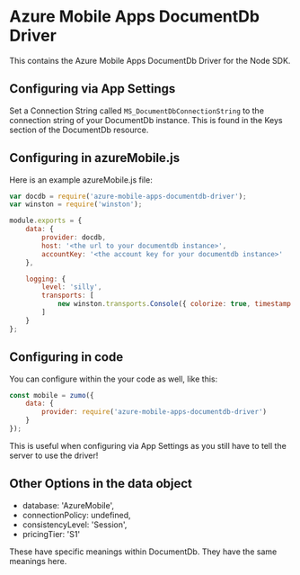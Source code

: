# Azure Mobile Apps DocumentDb Driver

This contains the Azure Mobile Apps DocumentDb Driver for the Node SDK.

## Configuring via App Settings

Set a Connection String called `MS_DocumentDbConnectionString` to the connection
string of your DocumentDb instance.  This is found in the Keys section of the
DocumentDb resource.

## Configuring in azureMobile.js

Here is an example azureMobile.js file:

```javascript
var docdb = require('azure-mobile-apps-documentdb-driver');
var winston = require('winston');

module.exports = {
    data: {
        provider: docdb,
        host: '<the url to your documentdb instance>',
        accountKey: '<the account key for your documentdb instance>'
    },

    logging: {
        level: 'silly',
        transports: [
            new winston.transports.Console({ colorize: true, timestamp: true })
        ]
    }
};
```

## Configuring in code

You can configure within the your code as well, like this:

```javascript
const mobile = zumo({
    data: {
        provider: require('azure-mobile-apps-documentdb-driver')
    }
});
```

This is useful when configuring via App Settings as you still have to tell the
server to use the driver!

## Other Options in the data object

* database: 'AzureMobile',
* connectionPolicy: undefined,
* consistencyLevel: 'Session',
* pricingTier: 'S1'

These have specific meanings within DocumentDb.  They have the same meanings here.
